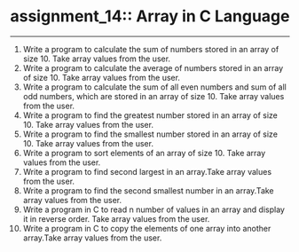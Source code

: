 # assignment_14:: Array in C Language
********************************************************************
1. Write a program to calculate the sum of numbers stored in an array of size 10. Take array values from the user.
2. Write a program to calculate the average of numbers stored in an array of size 10. Take array values from the user.
3. Write a program to calculate the sum of all even numbers and sum of all odd numbers, which are stored in an array of size 10. Take array values from the user.
4. Write a program to find the greatest number stored in an array of size 10. Take array values from the user.
5. Write a program to find the smallest number stored in an array of size 10. Take array values from the user.
6. Write a program to sort elements of an array of size 10. Take array values from the user.
7. Write a program to find second largest in an array.Take array values from the user.
8. Write a program to find the second smallest number in an array.Take array values from the user.
9. Write a program in C to read n number of values in an array and display it in reverse order. Take array values from the user.
10. Write a program in C to copy the elements of one array into another array.Take array values from the user.
